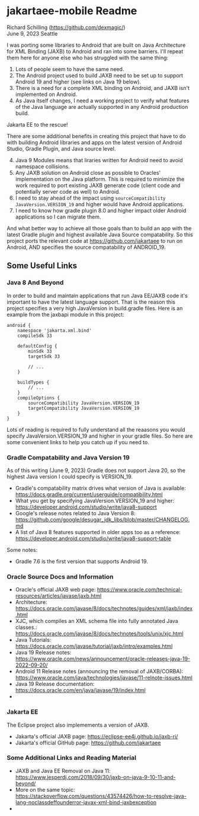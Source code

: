 # jakartaee-mobile Readme 
Richard Schilling (https://github.com/dexmagic/)   
June 9, 2023
Seattle  

I was porting some libraries to Android that are built on Java Architecture for XML Binding (JAXB) to Android and ran into some barriers. I'll repeat them here for anyone else who has struggled with the same thing: 
1. Lots of people seem to have the same need.
2. The Android project used to build JAXB need to be set up to support Android 19 and higher (see links on Java 19 below).
3. There is a need for a complete XML binding on Android, and JAXB isn't implemented on Android.
4. As Java itself changes, I need a working project to verify what features of the Java language are actually supported in any Android production build.

Jakarta EE to the rescue! 

There are some additional benefits in creating this project that have to do with building Android libraries and apps on the latest version of Android Studio, Gradle Plugin, and Java source level.

4. Java 9 Modules means that liraries written for Android need to avoid namespace collisions.
5. Any JAXB solution on Android close as possible to Oracles' implementation on the Java platform. This is required to minimize the work required to port existing JAXB generate code (client code and potentially server code as well) to Android.
6. I need to stay ahead of the impact using ```sourceCompatibility JavaVersion.VERSION_19``` and higher would have Android applications.
7. I need to know how gradle plugin 8.0 and higher impact older Android applications so I can migrate them.

And what better way to achieve all those goals than to build an app with the latest Gradle plugin and highest available Java Source compatability.  So this project ports the relevant code at https://github.com/jakartaee to run on Android, AND specifies the source compatability of ANDROID_19.


## Some Useful Links

### Java 8 And Beyond

In order to build and maintain applications that run Java EE/JAXB code it's important to have the latest language support. That is the reason this project specifies a very high JavaVersion in build.gradle files. Here is an example from the jaxbapi module in this project:

```
android {
    namespace 'jakarta.xml.bind'
    compileSdk 33

    defaultConfig {
        minSdk 33
        targetSdk 33
        
        // ...
    }

    buildTypes {
        // ...
    }
    compileOptions {
        sourceCompatibility JavaVersion.VERSION_19
        targetCompatibility JavaVersion.VERSION_19
    }
}
```

Lots of reading is required to fully understand all the reaasons you would specify JavaVersion.VERSION_19 and higher in your gradle files. So here are some convenient links to help you catch up if you need to.

### Gradle Compatability and Java Version 19

As of this writing (June 9, 2023) Gradle does not support Java 20, so the highest Java version I could specify is VERSION_19.

 * Gradle's compatability matrix drives what version of Java is available: https://docs.gradle.org/current/userguide/compatibility.html
 * What you get by specifying JavaVersion.VERSION_19 and higher: https://developer.android.com/studio/write/java8-support
 * Google's release notes related to Java Version 8: https://github.com/google/desugar_jdk_libs/blob/master/CHANGELOG.md
 * A list of Java 8 features supported in older apps too as a reference: https://developer.android.com/studio/write/java8-support-table

Some notes:
 * Gradle 7.6 is the first version that supports Android 19.


### Oracle Source Docs and Information

 * Oracle's official JAXB web page: https://www.oracle.com/technical-resources/articles/javase/jaxb.html
 * Architecture: https://docs.oracle.com/javase/8/docs/technotes/guides/xml/jaxb/index.html
 * XJC, which compiles an XML schema file into fully annotated Java classes.: https://docs.oracle.com/javase/8/docs/technotes/tools/unix/xjc.html
 * Java Tutorials: https://docs.oracle.com/javase/tutorial/jaxb/intro/examples.html
 * Java 19 Release notes: https://www.oracle.com/news/announcement/oracle-releases-java-19-2022-09-20/
 * Android 11 Release notes (announcing the removal of JAXB/CORBA): https://www.oracle.com/java/technologies/javase/11-relnote-issues.html
 * Java 19 Release documentation: https://docs.oracle.com/en/java/javase/19/index.html
 * 

### Jakarta EE

The Eclipse project also implemements a version of JAXB.

 * Jakarta's official JAXB page: https://eclipse-ee4j.github.io/jaxb-ri/
 * Jakarta's official GitHub page: https://github.com/jakartaee

### Some Additional Links and Reading Material

 * JAXB and Java EE Removal on Java 11: https://www.jesperdj.com/2018/09/30/jaxb-on-java-9-10-11-and-beyond/
 * More on the same topic: https://stackoverflow.com/questions/43574426/how-to-resolve-java-lang-noclassdeffounderror-javax-xml-bind-jaxbexception
 * 

